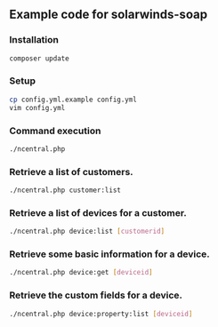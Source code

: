 
## Example code for solarwinds-soap

### Installation
```bash
composer update
```

### Setup
```bash
cp config.yml.example config.yml
vim config.yml
```

### Command execution
```bash
./ncentral.php
```

### Retrieve a list of customers.
```bash
./ncentral.php customer:list
```

### Retrieve a list of devices for a customer.
```bash
./ncentral.php device:list [customerid]
```

### Retrieve some basic information for a device.
```bash
./ncentral.php device:get [deviceid]
```

### Retrieve the custom fields for a device.
```bash
./ncentral.php device:property:list [deviceid]
```